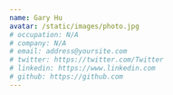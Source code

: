```yaml
---
name: Gary Hu
avatar: /static/images/photo.jpg
# occupation: N/A
# company: N/A
# email: address@yoursite.com
# twitter: https://twitter.com/Twitter
# linkedin: https://www.linkedin.com
# github: https://github.com
---
```

